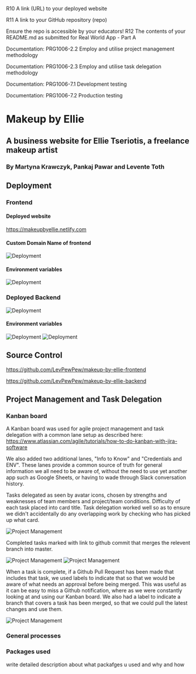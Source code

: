 <!-- delete this before submit -->

R10	A link (URL) to your deployed website

R11	A link to your GitHub repository (repo)

Ensure the repo is accessible by your educators!
R12	The contents of your README.md as submitted for Real World App - Part A

Documentation: PRG1006-2.2 Employ and utilise project management methodology

Documentation: PRG1006-2.3 Employ and utilise task delegation methodology

Documentation: PRG1006-7.1 Development testing

Documentation: PRG1006-7.2 Production testing

<!-- delete this before submit -->

# Makeup by Ellie

## A business website for Ellie Tseriotis, a freelance makeup artist

### By Martyna Krawczyk, Pankaj Pawar and Levente Toth

## Deployment

### Frontend

#### Deployed website

https://makeupbyellie.netlify.com

#### Custom Domain Name of frontend

![Deployment](docs/frontend-deploy-cli.png)

#### Environment variables

![Deployment](docs/frontend-env.png)

### Deployed Backend

![Deployment](docs/backend-deploy-cli.png)

#### Environment variables

![Deployment](docs/backend-heroku-dashboard.png)
![Deployment](docs/backend-heroku-env.png)

## Source Control

https://github.com/LevPewPew/makeup-by-ellie-frontend

https://github.com/LevPewPew/makeup-by-ellie-backend

## Project Management and Task Delegation

### Kanban board

A Kanban board was used for agile project management and task delegation with a common lane setup as described here:
https://www.atlassian.com/agile/tutorials/how-to-do-kanban-with-jira-software

We also added two additional lanes, "Info to Know" and "Credentials and ENV". These lanes provide a common source of truth for general information we all need to be aware of, without the need to use yet another app such as Google Sheets, or having to wade through Slack conversation history.

Tasks delegated as seen by avatar icons, chosen by strengths and weaknesses of team members and project/team conditions. Difficulty of each task placed into card title. Task delegation worked well so as to ensure we didn't accidentally do any overlapping work by checking who has picked up what card.

![Project Management](docs/Trello-1.png)

Completed tasks marked with link to github commit that merges the relevent branch into master.

![Project Management](docs/Trello-2.png)
![Project Management](docs/Trello-3.png)

When a task is complete, if a Github Pull Request has been made that includes that task, we used labels to indicate that so that we would be aware of what needs an approval before being merged. This was useful as it can be easy to miss a Github notification, where as we were constantly looking at and using our Kanban board. We also had a label to indicate a branch that covers a task has been merged, so that we could pull the latest changes and use them.

![Project Management](docs/Trello-4.png)

### General processes

### Packages used

write detailed description about what packafges u used and why and how